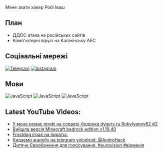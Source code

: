 Мене звати хакер Робі Іваш
## План
- ДДОС атака на російських сайтів
- Комп'ютерні вірусі на Калінінську АЕС
## Соціаальні мережі
[![Telegram](https://img.shields.io/badge/-Telegram-090909?style=for-the-badge&logo=telegram&logoColor=27A0D9)](https://t.me/+G6oaMxVGu5dlOWZi)
[![Instagram](https://img.shields.io/badge/-Instagram-090909?style=for-the-badge&logo=instagram&logoColor=B4068E)](https://www.instagram.com/bakum430)
## Мови
![JavaScript](https://img.shields.io/badge/-JavaScript-090909?style=for-the-badge&logo=JavaScript&logoColor=E9D54D)
![JavaScript](https://img.shields.io/badge/-Java-090909?style=for-the-badge&logo=Java&logoColor=E9D54D)
![JavaScript](https://img.shields.io/badge/-Python-090909?style=for-the-badge&logo=Python&logoColor=E9D54D)
## Latest YouTube Videos:
<!-- YOUTUBE:START -->
- [У мене немає пруфі на сервері-бедрока dygers.ru RobyIvanov62 #2](https://www.youtube.com/watch?v=BQzLsoV7HcI)
- [Вийшла версія Minecraft bedrock edition v1.19.40](https://www.youtube.com/watch?v=_dDA61-HZZk)
- [Frostdog іграє на пиратці.](https://www.youtube.com/watch?v=QsC1YooXjgk)
- [Кидаємо жалобу на telegram yolodroid. @AndroHack](https://www.youtube.com/watch?v=GsSc-j4Vb3s)
- [Дитяче Євробачення для голосування. #eurovision #вірменія](https://www.youtube.com/watch?v=BVVo2kJ7JcQ)
<!-- YOUTUBE:END -->